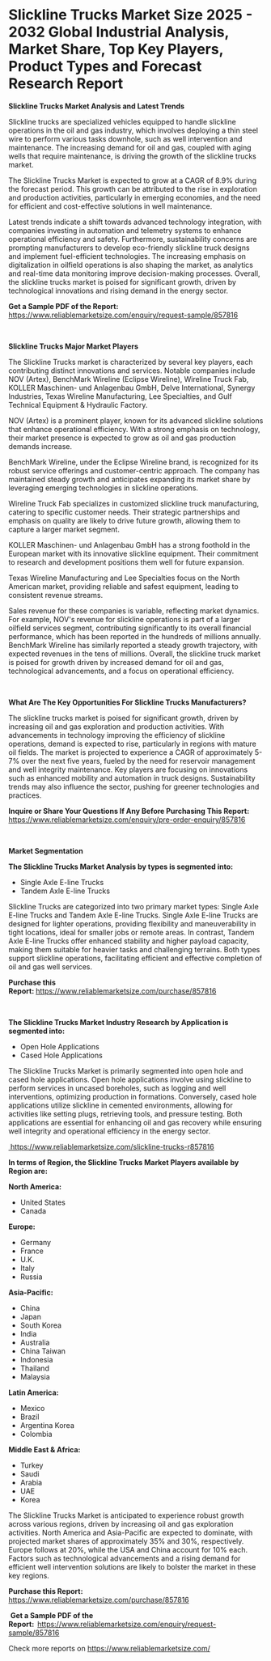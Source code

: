 <p><h1>Slickline Trucks Market Size 2025 - 2032 Global Industrial Analysis, Market Share, Top Key Players, Product Types and Forecast Research Report</h1></p><p><strong>Slickline Trucks Market Analysis and Latest Trends</strong></p>
<p><p>Slickline trucks are specialized vehicles equipped to handle slickline operations in the oil and gas industry, which involves deploying a thin steel wire to perform various tasks downhole, such as well intervention and maintenance. The increasing demand for oil and gas, coupled with aging wells that require maintenance, is driving the growth of the slickline trucks market.</p><p>The Slickline Trucks Market is expected to grow at a CAGR of 8.9% during the forecast period. This growth can be attributed to the rise in exploration and production activities, particularly in emerging economies, and the need for efficient and cost-effective solutions in well maintenance.</p><p>Latest trends indicate a shift towards advanced technology integration, with companies investing in automation and telemetry systems to enhance operational efficiency and safety. Furthermore, sustainability concerns are prompting manufacturers to develop eco-friendly slickline truck designs and implement fuel-efficient technologies. The increasing emphasis on digitalization in oilfield operations is also shaping the market, as analytics and real-time data monitoring improve decision-making processes. Overall, the slickline trucks market is poised for significant growth, driven by technological innovations and rising demand in the energy sector.</p></p>
<p><strong>Get a Sample PDF of the Report:&nbsp;</strong> <a href="https://www.reliablemarketsize.com/enquiry/request-sample/857816?utm_campaign=1998&utm_medium=2&utm_source=Github&utm_content=ia&utm_term=17022025&utm_id=slickline-trucks">https://www.reliablemarketsize.com/enquiry/request-sample/857816</a></p>
<p>&nbsp;</p>
<p><strong>Slickline Trucks Major Market Players</strong></p>
<p><p>The Slickline Trucks market is characterized by several key players, each contributing distinct innovations and services. Notable companies include NOV (Artex), BenchMark Wireline (Eclipse Wireline), Wireline Truck Fab, KOLLER Maschinen- und Anlagenbau GmbH, Delve International, Synergy Industries, Texas Wireline Manufacturing, Lee Specialties, and Gulf Technical Equipment & Hydraulic Factory.</p><p>NOV (Artex) is a prominent player, known for its advanced slickline solutions that enhance operational efficiency. With a strong emphasis on technology, their market presence is expected to grow as oil and gas production demands increase.</p><p>BenchMark Wireline, under the Eclipse Wireline brand, is recognized for its robust service offerings and customer-centric approach. The company has maintained steady growth and anticipates expanding its market share by leveraging emerging technologies in slickline operations.</p><p>Wireline Truck Fab specializes in customized slickline truck manufacturing, catering to specific customer needs. Their strategic partnerships and emphasis on quality are likely to drive future growth, allowing them to capture a larger market segment.</p><p>KOLLER Maschinen- und Anlagenbau GmbH has a strong foothold in the European market with its innovative slickline equipment. Their commitment to research and development positions them well for future expansion.</p><p>Texas Wireline Manufacturing and Lee Specialties focus on the North American market, providing reliable and safest equipment, leading to consistent revenue streams.</p><p>Sales revenue for these companies is variable, reflecting market dynamics. For example, NOV's revenue for slickline operations is part of a larger oilfield services segment, contributing significantly to its overall financial performance, which has been reported in the hundreds of millions annually. BenchMark Wireline has similarly reported a steady growth trajectory, with expected revenues in the tens of millions. Overall, the slickline truck market is poised for growth driven by increased demand for oil and gas, technological advancements, and a focus on operational efficiency.</p></p>
<p>&nbsp;</p>
<p><strong>What Are The Key Opportunities For Slickline Trucks Manufacturers?</strong></p>
<p><p>The slickline trucks market is poised for significant growth, driven by increasing oil and gas exploration and production activities. With advancements in technology improving the efficiency of slickline operations, demand is expected to rise, particularly in regions with mature oil fields. The market is projected to experience a CAGR of approximately 5-7% over the next five years, fueled by the need for reservoir management and well integrity maintenance. Key players are focusing on innovations such as enhanced mobility and automation in truck designs. Sustainability trends may also influence the sector, pushing for greener technologies and practices.</p></p>
<p><strong>Inquire or Share Your Questions If Any Before Purchasing This Report:</strong> <a href="https://www.reliablemarketsize.com/enquiry/pre-order-enquiry/857816?utm_campaign=1998&utm_medium=2&utm_source=Github&utm_content=ia&utm_term=17022025&utm_id=slickline-trucks">https://www.reliablemarketsize.com/enquiry/pre-order-enquiry/857816</a></p>
<p>&nbsp;</p>
<p><strong>Market Segmentation</strong></p>
<p><strong>The Slickline Trucks Market Analysis by types is segmented into:</strong></p>
<p><ul><li>Single Axle E-line Trucks</li><li>Tandem Axle E-line Trucks</li></ul></p>
<p><p>Slickline Trucks are categorized into two primary market types: Single Axle E-line Trucks and Tandem Axle E-line Trucks. Single Axle E-line Trucks are designed for lighter operations, providing flexibility and maneuverability in tight locations, ideal for smaller jobs or remote areas. In contrast, Tandem Axle E-line Trucks offer enhanced stability and higher payload capacity, making them suitable for heavier tasks and challenging terrains. Both types support slickline operations, facilitating efficient and effective completion of oil and gas well services.</p></p>
<p><strong>Purchase this Report:&nbsp;</strong><a href="https://www.reliablemarketsize.com/purchase/857816?utm_campaign=1998&utm_medium=2&utm_source=Github&utm_content=ia&utm_term=17022025&utm_id=slickline-trucks">https://www.reliablemarketsize.com/purchase/857816</a></p>
<p>&nbsp;</p>
<p><strong>The Slickline Trucks Market Industry Research by Application is segmented into:</strong></p>
<p><ul><li>Open Hole Applications</li><li>Cased Hole Applications</li></ul></p>
<p><p>The Slickline Trucks Market is primarily segmented into open hole and cased hole applications. Open hole applications involve using slickline to perform services in uncased boreholes, such as logging and well interventions, optimizing production in formations. Conversely, cased hole applications utilize slickline in cemented environments, allowing for activities like setting plugs, retrieving tools, and pressure testing. Both applications are essential for enhancing oil and gas recovery while ensuring well integrity and operational efficiency in the energy sector.</p></p>
<p><a href="https://www.reliablemarketsize.com/slickline-trucks-r857816?utm_campaign=1998&utm_medium=2&utm_source=Github&utm_content=ia&utm_term=17022025&utm_id=slickline-trucks">&nbsp;https://www.reliablemarketsize.com/slickline-trucks-r857816</a></p>
<p><strong>In terms of Region, the Slickline Trucks Market Players available by Region are:</strong></p>
<p>
    <p> <strong> North America: </strong>
        <ul>
            <li>United States</li>
            <li>Canada</li>
        </ul>
        </p> 
    <p> <strong> Europe: </strong>
        <ul>
            <li>Germany</li>
            <li>France</li>
            <li>U.K.</li>
            <li>Italy</li>
            <li>Russia</li>
        </ul>
        </p> 
    <p> <strong> Asia-Pacific: </strong>
        <ul>
            <li>China</li>
            <li>Japan</li>
            <li>South Korea</li>
            <li>India</li>
            <li>Australia</li>
            <li>China Taiwan</li>
            <li>Indonesia</li>
            <li>Thailand</li>
            <li>Malaysia</li>
        </ul>
        </p> 
    <p> <strong> Latin America: </strong>
        <ul>
            <li>Mexico</li>
            <li>Brazil</li>
            <li>Argentina Korea</li>
            <li>Colombia</li>
        </ul>
        </p> 
    <p> <strong> Middle East & Africa: </strong>
        <ul>
            <li>Turkey</li>
            <li>Saudi</li>
            <li>Arabia</li>
            <li>UAE</li>
            <li>Korea</li>
        </ul>
    </p>
    </p>
<p><p>The Slickline Trucks Market is anticipated to experience robust growth across various regions, driven by increasing oil and gas exploration activities. North America and Asia-Pacific are expected to dominate, with projected market shares of approximately 35% and 30%, respectively. Europe follows at 20%, while the USA and China account for 10% each. Factors such as technological advancements and a rising demand for efficient well intervention solutions are likely to bolster the market in these key regions.</p></p>
<p><strong>Purchase this Report: </strong><a href="https://www.reliablemarketsize.com/purchase/857816?utm_campaign=1998&utm_medium=2&utm_source=Github&utm_content=ia&utm_term=17022025&utm_id=slickline-trucks">https://www.reliablemarketsize.com/purchase/857816</a></p>
<p>&nbsp;<strong>Get a Sample PDF of the Report:&nbsp;&nbsp;</strong><a href="https://www.reliablemarketsize.com/enquiry/request-sample/857816?utm_campaign=1998&utm_medium=2&utm_source=Github&utm_content=ia&utm_term=17022025&utm_id=slickline-trucks">https://www.reliablemarketsize.com/enquiry/request-sample/857816</a></p>
<p><strong></strong></p>
<p>Check more reports on <a href="https://www.reliablemarketsize.com/?utm_campaign=1998&utm_medium=2&utm_source=Github&utm_content=ia&utm_term=17022025&utm_id=slickline-trucks">https://www.reliablemarketsize.com/</a></p>